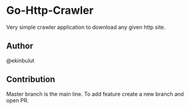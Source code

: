 # Go-Http-Crawler

Very simple crawler application to download any given http site.

## Author

@ekinbulut

## Contribution

Master branch is the main line. To add feature create a new branch and open PR.


